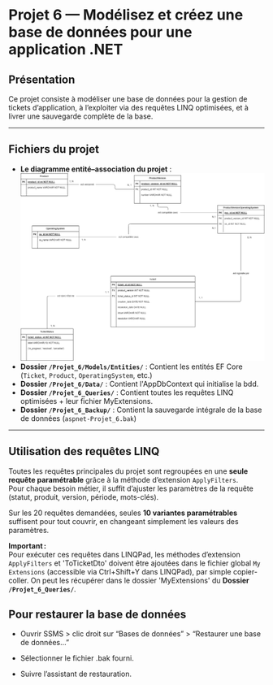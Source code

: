 # Projet 6 — Modélisez et créez une base de données pour une application .NET

## Présentation

Ce projet consiste à modéliser une base de données pour la gestion de tickets d’application, à l’exploiter via des requêtes LINQ optimisées, et à livrer une sauvegarde complète de la base.  

---

## Fichiers du projet

- **Le diagramme entité–association du projet** : ![Modèle Entités-Associations](Projet_6_MEA/Arthur_Marteau_6_MEA_062025.png)
- **Dossier `/Projet_6/Models/Entities/`** : Contient les entités EF Core (`Ticket`, `Product`, `OperatingSystem`, etc.)
- **Dossier `/Projet_6/Data/`** : Contient l'AppDbContext qui initialise la bdd.
- **Dossier `/Projet_6_Queries/`** : Contient toutes les requêtes LINQ optimisées + leur fichier MyExtensions.
- **Dossier `/Projet_6_Backup/`** : Contient la sauvegarde intégrale de la base de données (`aspnet-Projet_6.bak`)

---

## Utilisation des requêtes LINQ

Toutes les requêtes principales du projet sont regroupées en une **seule requête paramétrable** grâce à la méthode d’extension `ApplyFilters`.  
Pour chaque besoin métier, il suffit d’ajuster les paramètres de la requête (statut, produit, version, période, mots-clés).

Sur les 20 requêtes demandées, seules **10 variantes paramétrables** suffisent pour tout couvrir, en changeant simplement les valeurs des paramètres.

**Important :**  
Pour exécuter ces requêtes dans LINQPad, les méthodes d’extension `ApplyFilters` et 'ToTicketDto' doivent être ajoutées dans le fichier global `My Extensions` (accessible via Ctrl+Shift+Y dans LINQPad), par simple copier-coller.
On peut les récupérer dans le dossier 'MyExtensions' du **Dossier `/Projet_6_Queries/`**.

## Pour restaurer la base de données

- Ouvrir SSMS > clic droit sur “Bases de données” > “Restaurer une base de données...”

- Sélectionner le fichier .bak fourni.

- Suivre l’assistant de restauration.
